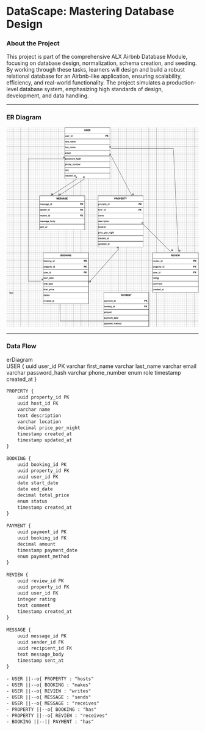 # DataScape: Mastering Database Design

### About the Project
This project is part of the comprehensive ALX Airbnb Database Module, focusing on database design, normalization, schema creation, and seeding. By working through these tasks, learners will design and build a robust relational database for an Airbnb-like application, ensuring scalability, efficiency, and real-world functionality. The project simulates a production-level database system, emphasizing high standards of design, development, and data handling.

---

### ER Diagram
![alt airbnbER](airbnb.jpg)

---

### Data Flow   
erDiagram   
    USER {
        uuid user_id PK
        varchar first_name
        varchar last_name
        varchar email
        varchar password_hash
        varchar phone_number
        enum role
        timestamp created_at
    }
    
    PROPERTY {
        uuid property_id PK
        uuid host_id FK
        varchar name
        text description
        varchar location
        decimal price_per_night
        timestamp created_at
        timestamp updated_at
    }
    
    BOOKING {
        uuid booking_id PK
        uuid property_id FK
        uuid user_id FK
        date start_date
        date end_date
        decimal total_price
        enum status
        timestamp created_at
    }
    
    PAYMENT {
        uuid payment_id PK
        uuid booking_id FK
        decimal amount
        timestamp payment_date
        enum payment_method
    }
    
    REVIEW {
        uuid review_id PK
        uuid property_id FK
        uuid user_id FK
        integer rating
        text comment
        timestamp created_at
    }
    
    MESSAGE {
        uuid message_id PK
        uuid sender_id FK
        uuid recipient_id FK
        text message_body
        timestamp sent_at
    }
    
    - USER ||--o{ PROPERTY : "hosts"
    - USER ||--o{ BOOKING : "makes"
    - USER ||--o{ REVIEW : "writes"
    - USER ||--o{ MESSAGE : "sends"
    - USER ||--o{ MESSAGE : "receives"
    - PROPERTY ||--o{ BOOKING : "has"
    - PROPERTY ||--o{ REVIEW : "receives"
    - BOOKING ||--|| PAYMENT : "has"